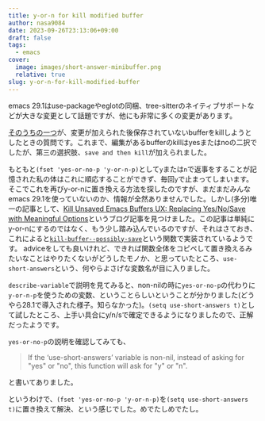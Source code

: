 ```yaml
---
title: y-or-n for kill modified buffer
author: nasa9084
date: 2023-09-26T23:13:06+09:00
draft: false
tags:
  - emacs
cover:
  image: images/short-answer-minibuffer.png
  relative: true
slug: y-or-n-for-kill-modified-buffer
---
```


emacs 29.1はuse-packageやeglotの同梱、tree-sitterのネイティブサポートなどが大きな変更として話題ですが、他にも非常に多くの変更があります。

[そのうちの一つ](https://git.savannah.gnu.org/cgit/emacs.git/tree/etc/NEWS?h=emacs-29#n664)が、変更が加えられた後保存されていないbufferをkillしようとしたときの質問です。これまで、編集があるbufferのkillはyesまたはnoの二択でしたが、第三の選択肢、`save and then kill`が加えられました。

もともと`(fset 'yes-or-no-p 'y-or-n-p)`として`y`または`n`で返事をすることが記憶された私の体はこれに順応することができず、毎回`y`で止まってしまいます。そこでこれを再びy-or-nに置き換える方法を探したのですが、まだまだみんなemacs 29.1を使っていないのか、情報が全然ありませんでした。しかし(多分)唯一の記事として、[Kill Unsaved Emacs Buffers UX: Replacing Yes/No/Save with Meaningful Options](https://christiantietze.de/posts/2023/09/kill-unsaved-buffer-ux-action-labels/)というブログ記事を見つけました。この記事は単純にy-or-nにするのではなく、もう少し踏み込んでいるのですが、それはさておき、これによると[`kill-buffer--possibly-save`](https://github.com/emacs-mirror/emacs/blob/emacs-29.1/lisp/simple.el#L10837)という関数で実装されているようです。
adviceをしても良いけれど、できれば関数全体をコピペして置き換えるみたいなことはやりたくないがどうしたモノか、と思っていたところ、`use-short-answers`という、何やらよさげな変数名が目に入りました。

`describe-variable`で説明を見てみると、non-nilの時に`yes-or-no-p`の代わりに`y-or-n-p`を使うための変数、ということらしいということが分かりました(どうやら28.1で導入された様子。知らなかった)。`(setq use-short-answers t)`として試したところ、上手い具合にy/n/sで確定できるようになりましたので、正解だったようです。

`yes-or-no-p`の説明を確認してみても、

> If the ‘use-short-answers’ variable is non-nil, instead of asking for
> "yes" or "no", this function will ask for "y" or "n".

と書いてありました。

というわけで、`(fset 'yes-or-no-p 'y-or-n-p)`を`(setq use-short-answers t)`に置き換えて解決、という感じでした。めでたしめでたし。
